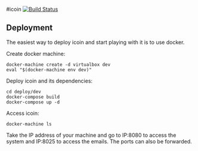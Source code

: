 #icoin
[![Build Status](https://travis-ci.org/loomchild/icoin.svg?branch=master)](https://travis-ci.org/loomchild/icoin)

## Deployment
The easiest way to deploy icoin and start playing with it is to use docker.

Create docker machine:

	docker-machine create -d virtualbox dev
	eval "$(docker-machine env dev)"

Deploy icoin and its dependencies:

    cd deploy/dev
	docker-compose build
	docker-compose up -d

Access icoin:

	docker-machine ls 

Take the IP address of your machine and go to IP:8080 to access the system and IP:8025 to access the emails.
The ports can also be forwarded.
